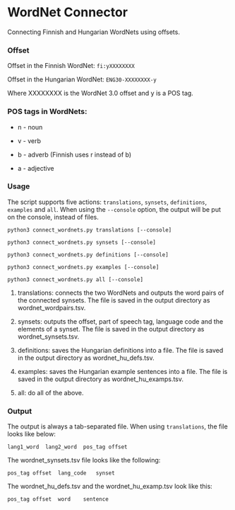 # WordNet Connector

Connecting Finnish and Hungarian WordNets using offsets.

### Offset

Offset in the Finnish WordNet:
`fi:yXXXXXXXX`

Offset in the Hungarian WordNet:
`ENG30-XXXXXXXX-y`

Where XXXXXXXX is the WordNet 3.0 offset and y is a POS tag.

### POS tags in WordNets:

- n - noun

- v - verb

- b - adverb (Finnish uses r instead of b)

- a - adjective

### Usage

The script supports five actions: `translations`, `synsets`, `definitions`, `examples` and `all`.
When using the `--console` option, the output will be put on the console, instead of files.

```python3 connect_wordnets.py translations [--console]```

```python3 connect_wordnets.py synsets [--console]```

```python3 connect_wordnets.py definitions [--console]```

```python3 connect_wordnets.py examples [--console]```

```python3 connect_wordnets.py all [--console]```

1. translations: connects the two WordNets and outputs the word pairs of the connected synsets. The file is saved in the output directory as wordnet_wordpairs.tsv.

2. synsets: outputs the offset, part of speech tag, language code and the elements of a synset. The file is saved in the output directory as wordnet_synsets.tsv.

3. definitions: saves the Hungarian definitions into a file. The file is saved in the output directory as wordnet_hu_defs.tsv.

4. examples: saves the Hungarian example sentences into a file. The file is saved in the output directory as wordnet_hu_examps.tsv.

5. all: do all of the above.


### Output


The output is always a tab-separated file.
When using `translations`, the file looks like below:

```
lang1_word  lang2_word  pos_tag offset
```

The wordnet_synsets.tsv file looks like the following:

```
pos_tag offset  lang_code   synset
```

The wordnet_hu_defs.tsv and the wordnet_hu_examp.tsv look like this:

```
pos_tag offset  word    sentence
```

